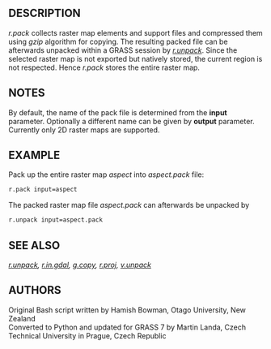 ## DESCRIPTION

*r.pack* collects raster map elements and support files and compressed
them using *gzip* algorithm for copying. The resulting packed file can
be afterwards unpacked within a GRASS session by
*[r.unpack](r.unpack.md)*. Since the selected raster map is not exported
but natively stored, the current region is not respected. Hence *r.pack*
stores the entire raster map.

## NOTES

By default, the name of the pack file is determined from the **input**
parameter. Optionally a different name can be given by **output**
parameter. Currently only 2D raster maps are supported.

## EXAMPLE

Pack up the entire raster map *aspect* into *aspect.pack* file:

```sh
r.pack input=aspect
```

The packed raster map file *aspect.pack* can afterwards be unpacked by

```sh
r.unpack input=aspect.pack
```

## SEE ALSO

*[r.unpack](r.unpack.md), [r.in.gdal](r.in.gdal.md),
[g.copy](g.copy.md), [r.proj](r.proj.md), [v.unpack](v.unpack.md)*

## AUTHORS

Original Bash script written by Hamish Bowman, Otago University, New
Zealand  
Converted to Python and updated for GRASS 7 by Martin Landa, Czech
Technical University in Prague, Czech Republic
